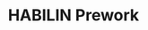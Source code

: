 ---
title: HABILIN Prework #1
redirect_to: https://docs.google.com/forms/d/e/1FAIpQLSf9riujYhcujt-Ook_9gvrpevqYM-PDANsySCXqnWFvVEbwzQ/viewform?usp=sf_link
redirect_from: 
  - /HABILINPrework1
  - /habilinprework1
---